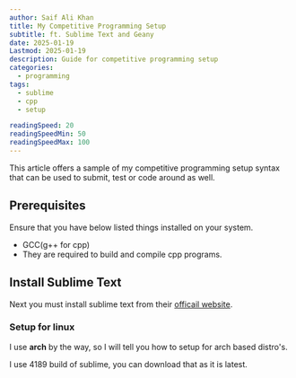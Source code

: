 ```yaml
---
author: Saif Ali Khan
title: My Competitive Programming Setup
subtitle: ft. Sublime Text and Geany
date: 2025-01-19
Lastmod: 2025-01-19
description: Guide for competitive programming setup
categories:
  - programming
tags:
  - sublime
  - cpp
  - setup

readingSpeed: 20
readingSpeedMin: 50
readingSpeedMax: 100
---
```


This article offers a sample of my competitive programming setup syntax that can be used to submit, test or code around as well.

<!--more-->

## Prerequisites

Ensure that you have below listed things installed on your system.

- GCC(g++ for cpp)
- They are required to build and compile cpp programs.

## Install Sublime Text

Next you must install sublime text from their [officail website](https://www.sublimetext.com).

### Setup for linux

I use **arch** by the way, so I will tell you how to setup for arch based distro's.

I use 4189 build of sublime, you can download that as it is latest.


